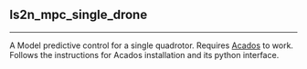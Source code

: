 ls2n_mpc_single_drone
----------
----------
A Model predictive control for a single quadrotor. Requires [Acados](https://docs.acados.org/installation/) to work.
Follows the instructions for Acados installation and its python interface.